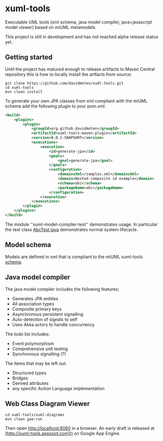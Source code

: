 xuml-tools
==========

Executable UML tools (xml schema, java model compiler, java+javascript model viewer) based on miUML metamodels.

This project is still in development and has not reached alpha release status yet.


Getting started
---------------
Until the project has matured enough to release artifacts to Maven Central repository this is how to locally install the artfacts from source:

    git clone https://github.com/davidmoten/xuml-tools.git
    cd xuml-tools
    mvn clean install

To generate your own JPA classes from xml compliant with the miUML schema add the following plugin to your pom.xml:
```xml
<build>
	<plugins>
		<plugin>
			<groupId>org.github.davidmoten</groupId>
			<artifactId>xuml-tools-maven-plugin</artifactId>
			<version>0.0.1-SNAPSHOT</version>
			<executions>
				<execution>
					<id>generate-jpa</id>
					<goals>
						<goal>generate-jpa</goal>
					</goals>
					<configuration>
						<domainsXml>/samples.xml</domainsXml>
						<domain>Nested composite id example</domain>
						<schema>abc</schema>
						<packageName>abc</packageName>
					</configuration>
				</execution>
			</executions>
		</plugin>
	</plugins>
</build>
```
The module ''xuml-model-compiler-test'' demonstrates usage. In particular the test class [AbcTest.java](https://github.com/davidmoten/xuml-tools/blob/master/xuml-model-compiler-test/src/test/java/xuml/tools/jaxb/compiler/test/AbcTest.java) demonstrates normal system lifecycle.



Model schema
------------
Models are defined in xml that is compliant to the miUML xuml-tools [schema](https://github.com/davidmoten/xuml-tools/blob/master/miuml-jaxb/src/main/resources/miuml-metamodel.xsd). 

Java model compiler
-------------------
The java model compiler includes the following features:

* Generates JPA entities
* All association types
* Composite primary keys
* Asynchronous persistent signalling
* Auto-detection of signals to self
* Uses Akka actors to handle concurrency

The todo list includes:
* Event polymorphism
* Comprehensive unit testing
* Synchronous signalling (?) 

The items that may be left out:
* Structured types
* Bridges
* Derived attributes 
* any specific Action Language implementation 

Web Class Diagram Viewer
------------------------

    cd xuml-tools/xuml-diagrams
    mvn clean gae:run
Then open [http://localhost:8080]() in a browser. An early draft is released at [http://xuml-tools.appspot.com]() on Google App Engine.
